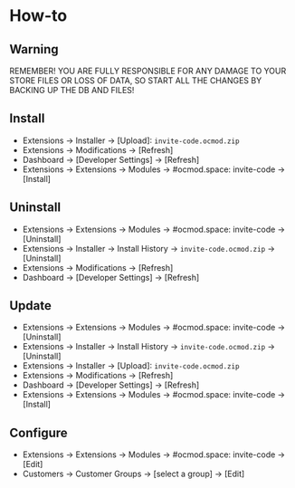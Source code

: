 # How-to

## Warning
REMEMBER! YOU ARE FULLY RESPONSIBLE FOR ANY DAMAGE TO YOUR STORE FILES OR LOSS OF DATA, SO START ALL THE CHANGES BY BACKING UP THE DB AND FILES!

## Install
* Extensions → Installer → [Upload]: `invite-code.ocmod.zip`
* Extensions → Modifications → [Refresh]
* Dashboard → [Developer Settings] → [Refresh]
* Extensions → Extensions → Modules → #ocmod.space: invite-code → [Install]

## Uninstall
* Extensions → Extensions → Modules → #ocmod.space: invite-code → [Uninstall]
* Extensions → Installer → Install History → `invite-code.ocmod.zip` → [Uninstall]
* Extensions → Modifications → [Refresh]
* Dashboard → [Developer Settings] → [Refresh]

## Update
* Extensions → Extensions → Modules → #ocmod.space: invite-code → [Uninstall]
* Extensions → Installer → Install History → `invite-code.ocmod.zip` → [Uninstall]
* Extensions → Installer → [Upload]: `invite-code.ocmod.zip`
* Extensions → Modifications → [Refresh]
* Dashboard → [Developer Settings] → [Refresh]
* Extensions → Extensions → Modules → #ocmod.space: invite-code → [Install]

## Configure
* Extensions → Extensions → Modules → #ocmod.space: invite-code → [Edit]
* Customers → Customer Groups → [select a group] → [Edit]
